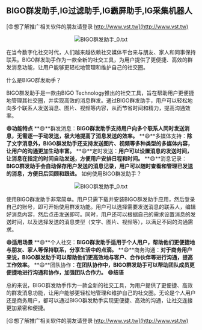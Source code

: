 ## **BIGO群发助手,IG过滤助手,IG霸屏助手,IG采集机器人**

[😍想了解推广相关软件的朋友请登录 http://www.vst.tw](http://www.vst.tw)

 <center><img src="https://vst.tw/MP4/tuiguang/png/8.png" alt="BIGO群发助手_0.txt"></center>

在当今数字化社交时代，人们越来越依赖社交媒体平台来与朋友、家人和同事保持联系。BIGO群发助手作为一款全新的社交工具，为用户提供了更便捷、高效的群发消息功能，让用户能够更轻松地管理和维护自己的社交圈。

什么是BIGO群发助手？

BIGO群发助手是一款由BIGO Technology推出的社交工具，旨在帮助用户更便捷地管理其社交圈，并实现高效的消息群发。通过BIGO群发助手，用户可以轻松地向多个联系人发送消息、图片、视频等内容，从而节省时间和精力，提高沟通效率。

**😄功能特点**
**😄**群发消息：**BIGO群发助手支持用户向多个联系人同时发送消息，无需逐一手动发送，极大地提高了消息发送的效率。**
**😄**多媒体支持：**除了文字消息外，BIGO群发助手还支持发送图片、视频等多种类型的多媒体内容，让用户的沟通更加生动丰富。**
**😄**定时发送：**用户可以设置消息的发送时间，让消息在指定的时间自动发送，方便用户安排日程和时间。**
**😄**消息记录：**BIGO群发助手会自动保存用户发送的消息记录，用户可以随时查看和管理已发送的消息，方便日后回顾和跟进。**
如何使用BIGO群发助手？

 <center><img src="https://vst.tw/MP4/tuiguang/png/0.png" alt="BIGO群发助手_0.txt"></center>

使用BIGO群发助手非常简单。用户只需下载并安装BIGO群发助手应用，然后登录自己的账号，即可开始使用群发功能。用户可以选择需要发送消息的联系人，编辑好消息内容，然后点击发送即可。同时，用户还可以根据自己的需求设置消息的发送时间，以及选择发送的消息类型（文字、图片、视频等），以满足不同的沟通需求。

**😄适用场景**
**😄**个人社交：**BIGO群发助手适用于个人用户，帮助他们更便捷地与朋友、家人等保持联系，分享生活中的点滴。**
**😄**商务沟通：**对于商务用户来说，BIGO群发助手可以帮助他们更高效地与客户、合作伙伴等进行沟通，提高工作效率。**
**😄**团队协作：**在团队协作中，BIGO群发助手可以帮助团队成员更便捷地进行沟通和协作，加强团队合作力。**
**😄结语**

总的来说，BIGO群发助手作为一款全新的社交工具，为用户提供了更便捷、高效的群发消息功能，让用户能够更轻松地管理和维护自己的社交圈。无论是个人用户还是商务用户，都可以通过BIGO群发助手实现更便捷、高效的沟通，让社交连接更加紧密和便捷。

[😍想了解推广相关软件的朋友请登录 http://www.vst.tw](http://www.vst.tw)



